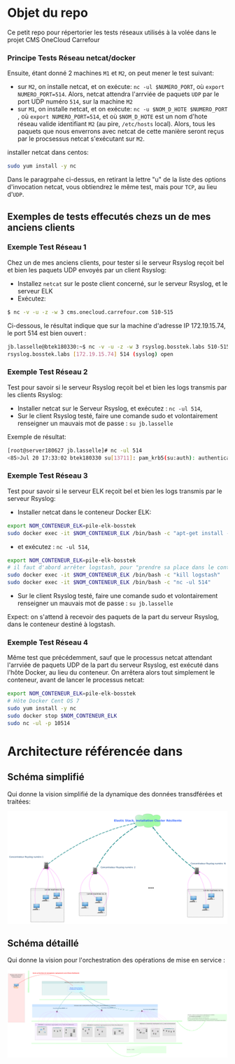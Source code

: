 # Objet du repo

Ce petit repo pour répertorier les tests réseaux utilisés à la volée dans le projet CMS OneCloud Carrefour


### Principe Tests Réseau netcat/docker

Ensuite, étant donné 2 machines `M1` et `M2`, on peut mener le test suivant:

* sur  `M2`, on installe netcat, et on exécute: `nc -ul $NUMERO_PORT`, où `export NUMERO_PORT=514`. Alors, netcat attendra l'arrviée de paquets `UDP` par le port UDP numéro `514`, sur la machine `M2` 
* sur `M1`, on installe netcat, et on exécute: `nc -u $NOM_D_HOTE $NUMERO_PORT` , où `export NUMERO_PORT=514`, et où `$NOM_D_HOTE` est un nom d'hote réseau valide identifiant `M2` (au pire, `/etc/hosts` local). Alors, tous les paquets que nous enverrons avec netcat de cette manière seront reçus par le procsessus netcat s'exécutant sur `M2`.

installer netcat dans centos:

```bash
sudo yum install -y nc
```

Dans le paragrpahe ci-dessus, en retirant la lettre "u" de la liste des options d'invocation netcat, vous obtiendrez le même test, mais pour `TCP`, au lieu d'`UDP`.


## Exemples de tests effecutés chezs un de mes anciens clients

### Exemple Test Réseau 1 

Chez un de mes anciens clients, pour tester si le serveur Rsyslog reçoit bel et bien les paquets UDP envoyés par un client Rsyslog:

* Installez `netcat` sur le poste client concerné, sur le serveur Rsyslog, et le serveur ELK 
* Exécutez:

```bash
$ nc -v -u -z -w 3 cms.onecloud.carrefour.com 510-515
```

Ci-dessous, le résultat indique que sur la machine d'adresse IP 172.19.15.74, le port 514 est bien ouvert :

```bash
jb.lasselle@btek180330:~$ nc -v -u -z -w 3 rsyslog.bosstek.labs 510-515
rsyslog.bosstek.labs [172.19.15.74] 514 (syslog) open
```


### Exemple Test Réseau 2

Test pour savoir si le serveur  Rsyslog reçoit bel et bien les logs transmis par les clients Rsyslog:

* Installer netcat sur le Serveur Rsyslog, et exécutez : `nc -ul 514`, 
* Sur le client Rsyslog testé, faire une comande sudo et volontairement renseigner un mauvais mot de passe : `su jb.lasselle`

Exemple de résultat:

```bash
[root@server180627 jb.lasselle]# nc -ul 514
<85>Jul 20 17:33:02 btek180330 su[13711]: pam_krb5(su:auth): authentication failure; logname=jb.lasselle uid=1007 euid=0 tty=/dev/pts/2 ruser=jb.lasselle rhost=<85>Jul 20 17:33:02 btek180330 su[13711]: pam_unix(su:auth): authentication failure; logname= uid=1007 euid=0 tty=/dev/pts/2 ruser=jb.lasselle rhost=  user=jb.lasselle<85>Jul 20 17:33:02 btek180330 su[13711]: pam_sss(su:auth): authentication failure; logname= uid=1007 euid=0 tty=/dev/pts/2 ruser=jb.lasselle rhost= user=jb.lasselle<85>Jul 20 17:33:02 btek180330 su[13711]: pam_sss(su:auth): received for user jb.lasselle: 7 (Échec d'authentification)<85>Jul 20 17:33:04 btek180330 su[13711]: pam_authenticate: Authentication failure<85>Jul 20 17:33:04 btek180330 su[13711]: FAILED su for jb.lasselle by jb.lasselle<86>Jul 20 17:33:04 btek180330 su[13711]: - /dev/pts/2 jb.lasselle:jb.lasselle

```


### Exemple Test Réseau 3

Test pour savoir si le serveur  ELK reçoit bel et bien les logs transmis par le serveur Rsyslog:

* Installer netcat dans le conteneur Docker ELK:

```bash
export NOM_CONTENEUR_ELK=pile-elk-bosstek
sudo docker exec -it $NOM_CONTENEUR_ELK /bin/bash -c "apt-get install -y netcat"

```

* et exécutez : `nc -ul 514`, 

```bash
export NOM_CONTENEUR_ELK=pile-elk-bosstek
# il faut d'abord arrêter logstash, pour "prendre sa place dans le conteneur"
sudo docker exec -it $NOM_CONTENEUR_ELK /bin/bash -c "kill logstash"
sudo docker exec -it $NOM_CONTENEUR_ELK /bin/bash -c "nc -ul 514"

```
* Sur le client Rsyslog testé, faire une comande sudo et volontairement renseigner un mauvais mot de passe : `su jb.lasselle`

Expect: on s'attend à recevoir des paquets de la part du serveur Rsyslog, dans le conteneur destiné à logstash.

### Exemple Test Réseau 4

Même test que précédemment, sauf que le processus netcat attendant l'arrviée de paquets UDP de la part du serveur Rsyslog, est exécuté dans l'hôte Docker, au lieu du conteneur. On arrêtera alors tout simplement le conteneur, avant de lancer le processus netcat:

```bash
export NOM_CONTENEUR_ELK=pile-elk-bosstek
# Hôte Docker Cent OS 7
sudo yum install -y nc
sudo docker stop $NOM_CONTENEUR_ELK
sudo nc -ul -p 10514

```

# Architecture référencée dans 


## Schéma simplifié

Qui donne la vision simplifié de la dynamique des données transdférées et traitées:

![Architecture simplifiée](https://raw.githubusercontent.com/Jean-Baptiste-Lasselle/dock-net-test/master/documentation/architecture/solution-supervision-bosstek-archtiecture-recommandee.png)




## Schéma détaillé

Qui donne la vision pour l'orchestration des opérations de mise en service : 

![Architecture détaillée](https://raw.githubusercontent.com/Jean-Baptiste-Lasselle/dock-net-test/master/documentation/architecture/solution-supervision-bosstek-archtiecture-recommandee-NETWORK.png)



